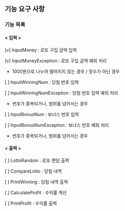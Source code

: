 ## 기능 요구 사항

### 기능 목록

#### < 입력 >

[v] InputMoney : 로또 구입 금액 입력

[v] InputMoneyException : 로또 구입 금액 예외 처리

- 1000원으로 나누어 떨어지지 않는 경우 / 정수가 아닌 경우

[ ] InputWinningNum : 당첨 번호 입력

[ ] InputWinningNumException : 당첨 번호 입력 예외 처리

- 번호가 중복되거나, 범위를 넘어서는 경우 

[ ] InputBonusNum : 보너스 번호 입력

[ ] InputBonusNumException : 보너스 번호 예외 처리

- 번호가 중복되거나, 범위를 넘어서는 경우

#### < 출력 >

[ ] LottoRandom : 로또 랜덤 출력 

[ ] CompareLotto : 당첨 내역

[ ] PrintWinning : 당첨 내역 출력

[ ] CalculateProfit : 수익률 계산

[ ] PrintProfit : 수익률 출력
